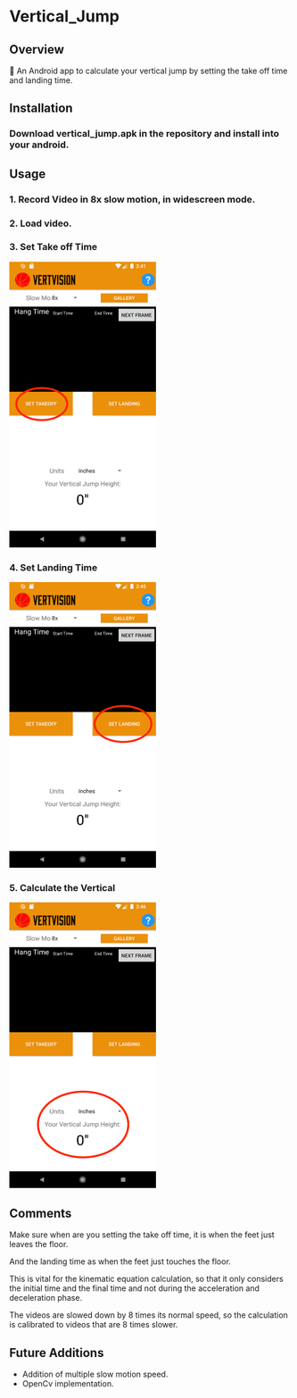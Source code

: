 # Vertical_Jump

## Overview

🏀 An Android app to calculate your vertical jump by setting the take off time and landing time.

## Installation

### Download vertical_jump.apk in the repository and install into your android.

## Usage

### 1. Record Video in 8x slow motion, in widescreen mode.

### 2. Load video.

### 3. Set Take off Time
<img src="images/image1.png" width="263" height="512">

### 4. Set Landing Time
<img src="images/image2.png" width="263" height="512">

### 5. Calculate the Vertical
<img src="images/image3.png" width="263" height="512">


## Comments

Make sure when are you setting the take off time, it is when the feet just leaves the floor.

And the landing time as when the feet just touches the floor.

This is vital for the kinematic equation calculation, so that it only considers the initial time and the final time and not during the acceleration and deceleration phase.

The videos are slowed down by 8 times its normal speed, so the calculation is calibrated to videos that are 8 times slower.

## Future Additions

* Addition of multiple slow motion speed.
* OpenCv implementation.
